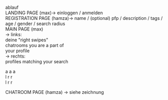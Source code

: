 ablauf  
LANDING PAGE (max)-> einloggen / anmelden  
REGISTRATION PAGE (hamza)-> name / (optional) pfp / description / tags / age / gender / search radius  
MAIN PAGE (max)  
->  links:   
  deine "right swipes"  
  chatrooms you are a part of  
  your profile  
->  rechts:  
  profiles matching your search  
    
 a a a  
 l r r  
 l r r  

CHATROOM PAGE (hamza) ->   siehe zeichnung
